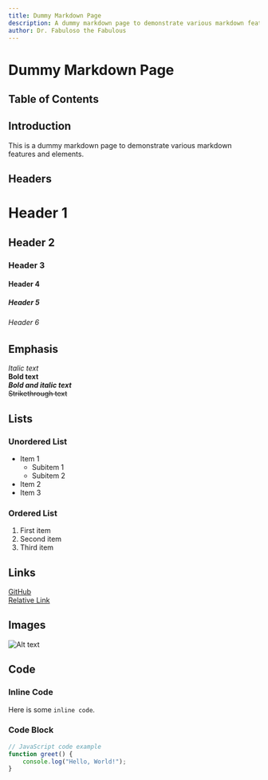 ```yaml
---
title: Dummy Markdown Page
description: A dummy markdown page to demonstrate various markdown features and elements.
author: Dr. Fabuloso the Fabulous
---
```


# Dummy Markdown Page

## Table of Contents
<!-- 1. [Introduction](#introduction)
2. [Headers](#headers)
3. [Emphasis](#emphasis)
4. [Lists](#lists)
5. [Links](#links)
6. [Images](#images)
7. [Code](#code)
8. [Tables](#tables)
9. [Blockquotes](#blockquotes)
10. [Horizontal Rule](#horizontal-rule) -->

## Introduction
This is a dummy markdown page to demonstrate various markdown features and elements.

## Headers
# Header 1
## Header 2
### Header 3
#### Header 4
##### Header 5
###### Header 6

## Emphasis
*Italic text*  
**Bold text**  
***Bold and italic text***  
~~Strikethrough text~~

## Lists
### Unordered List
- Item 1
  - Subitem 1
  - Subitem 2
- Item 2
- Item 3

### Ordered List
1. First item
2. Second item
3. Third item

## Links
[GitHub](https://github.com)  
[Relative Link](./festival)

## Images
![Alt text](https://via.placeholder.com/150)

## Code
### Inline Code
Here is some `inline code`.

### Code Block
```javascript
// JavaScript code example
function greet() {
    console.log("Hello, World!");
}